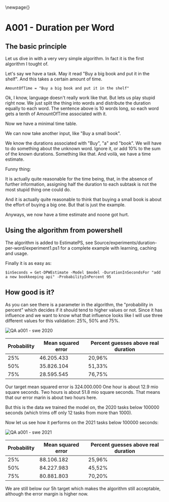 
\newpage{}

# A001 - Duration per Word

## The basic principle

Let us dive in with a very very simple algorithm. In fact it is the first algorithm I tought of. 

Let's say we have a task. May it read "Buy a big book and put it in the shelf". And this takes a certain amount of time. 

```
AmountOfTime = "Buy a big book and put it in the shelf"
```

Ok, I know, language doesn't really work like that. But lets us play stupid right now. We just split the thing into words and distribute the duration equally to each word. The sentence above is 10 words long, so each word gets a tenth of AmountOfTime associated with it.

Now we have a minimal time table. 

We can now take another input, like "Buy a small book".

We know the durations associated with "Buy", "a" and "book". We will have to do something about the unknown word. Ignore it, or add 10% to the sum of the known durations. Something like that. And voilà, we have a time estimate.

Funny thing: 

It is actually quite reasonable for the time being, that, in the absence of further information, assigning half the duration to each subtask is not the most stupid thing one could do. 

And it is actually quite reasonable to think that buying a small book is about the effort of buying a big one. But that is just the example. 

Anyways, we now have a time estimate and noone got hurt.

## Using the algorithm from powershell

The algorithm is added to EstimatePS, see Source/experiments/duration-per-word/experiment1.ps1 for a complete example with learning, caching and usage.

Finally it is as easy as:
```
$inSeconds = Get-DPWEstimate -Model $model -DurationInSecondsFor "add a new bookkeeping api" -ProbabilityInPercent 95
```

## How good is it?

As you can see there is a parameter in the algorithm, the "probability in percent" which decides if it should tend to higher values or not. Since it has influence and we want to know what that influence looks like I will use three different values for this validation:
25%, 50% and 75%. 

![QA a001 - swe 2020](a001_swe2020.png)

| Probability | Mean squared error | Percent guesses above real duration |
|-------------|--------------------|-------------------------------------|
|         25% |         46.205.433 |                              20,96% |
|         50% |         35.826.104 |                              51,33% |
|         75% |         28.595.545 |                              76,75% |

Our target mean squared error is 324.000.000
One hour is about 12.9 mio square seconds. 
Two hours is about 51.8 mio square seconds. That means that our error marin is about two hours here.

But this is the data we trained the model on, the 2020 tasks below 100000 seconds (which trims off only 12 tasks from more than 1000).

Now let us see how it performs on the 2021 tasks below 100000 seconds:

![QA a001 - swe 2021](./Documentation/10000-A001/a001_swe2021.png)

| Probability | Mean squared error | Percent guesses above real duration |
|-------------|--------------------|-------------------------------------|
|         25% |         88.106.182 |                              25,96% |
|         50% |         84.227.983 |                              45,52% |
|         75% |         80.881.803 |                              70,20% |

We are still below our 5h target which makes the algorithm still acceptable, although the error margin is higher now. 

